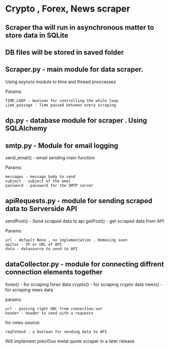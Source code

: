 # Crypto , Forex, News scraper
## Scraper tha will run in asynchronous matter to store data in SQLite
## DB files will be stored in saved folder


## Scraper.py - main module for data scraper.
Using asyncio module to time and thread proccesses

Params:

    TIME_LOOP - boolean for controlling the while loop
    iime_passage - Time passed between every scraping

## dp.py - database module for scraper . Using SQLAlchemy

## smtp.py - Module for email logging

send_email() - email sending main function

Params:

    messages - message body to send
    subject - subject of the emal
    password - password for the SMTP server

## apiRequests.py - module for sending scraped data to Serverside API

sendPost() - Send scraped data to api
getPost() - get scraped data from API

Params:

    url - default None , no implementation . Removing soon
    apiloc - IP or URL of API
    data - datasource to send to API

## dataCollector.py - module for connecting diffrent connection elements together

forex() - for scraping forex data
crypto()  - for scraping crypto data
news()  -  for scraping news data

params: 

    url - passing right URL from connection.var
    header - header to send with a requests

for news source:

    reqToSend - a boolean for sending data to API

Will implement preciOus metal quote scraper in a later release